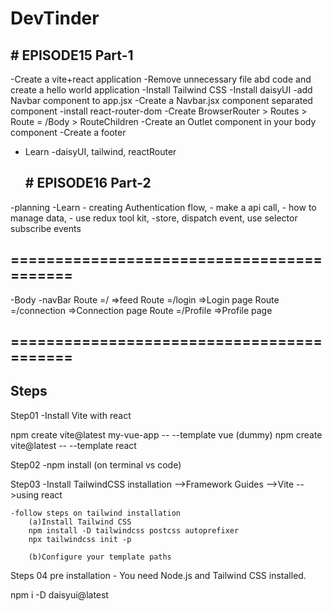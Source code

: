 # DevTinder
  ## # EPISODE15  Part-1 
-Create a vite+react application
-Remove unnecessary file abd code and create a hello world application
-Install Tailwind CSS
-Install daisyUI
-add Navbar component to app.jsx
-Create a Navbar.jsx component separated component
-install react-router-dom
-Create BrowserRouter > Routes > Route = /Body > RouteChildren
-Create an Outlet component in your body component
-Create a footer
- Learn -daisyUI, tailwind, reactRouter

  ## # EPISODE16  Part-2
-planning -Learn  - creating Authentication flow, 
                - make a api call, 
                - how to manage data, 
                - use redux tool kit,
                -store, dispatch event, use selector subscribe events

## ==========================================

-Body
-navBar
Route =/ =>feed
Route =/login =>Login page
Route =/connection =>Connection page
Route =/Profile =>Profile page

## ==========================================

## Steps

Step01
-Install Vite with react

npm create vite@latest my-vue-app -- --template vue (dummy)
npm create vite@latest <Project Name> -- --template react

Step02
-npm install (on terminal vs code)

Step03
-Install TailwindCSS
installation -->Framework Guides -->Vite -->using react

    -follow steps on tailwind installation
        (a)Install Tailwind CSS
        npm install -D tailwindcss postcss autoprefixer
        npx tailwindcss init -p

        (b)Configure your template paths

Steps 04
pre installation - You need Node.js and Tailwind CSS installed.

npm i -D daisyui@latest
